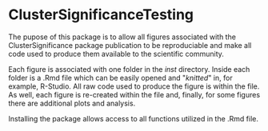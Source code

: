 # ClusterSignificanceTesting

The pupose of this package is to allow all figures associated with the ClusterSignificance package publication to be reproduciable and make all code used to produce them available to the scientific community.

Each figure is associated with one folder in the _inst_ directory. Inside each folder is a .Rmd file which can be easily opened and "_knitted_" in, for example, R-Studio. All raw code used to produce the figure is within the file. As well, each figure is re-created within the file and, finally, for some figures there are additional plots and analysis.

Installing the package allows access to all functions utilized in the .Rmd file.


